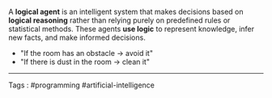 A **logical agent** is an intelligent system that makes decisions based on **logical reasoning** rather than relying purely on predefined rules or statistical methods. These agents **use logic** to represent knowledge, infer new facts, and make informed decisions.

- "If the room has an obstacle -> avoid it"
- "If there is dust in the room -> clean it"

___
Tags : #programming #artificial-intelligence